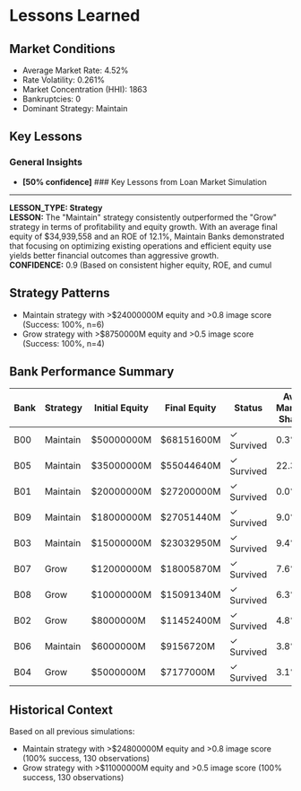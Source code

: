 # Lessons Learned

## Market Conditions
- Average Market Rate: 4.52%
- Rate Volatility: 0.261%
- Market Concentration (HHI): 1863
- Bankruptcies: 0
- Dominant Strategy: Maintain

## Key Lessons

### General Insights
- **[50% confidence]** ### Key Lessons from Loan Market Simulation

---

**LESSON_TYPE: Strategy**  
**LESSON:** The "Maintain" strategy consistently outperformed the "Grow" strategy in terms of profitability and equity growth. With an average final equity of $34,939,558 and an ROE of 12.1%, Maintain Banks demonstrated that focusing on optimizing existing operations and efficient equity use yields better financial outcomes than aggressive growth.  
**CONFIDENCE:** 0.9 (Based on consistent higher equity, ROE, and cumul

## Strategy Patterns
- Maintain strategy with >$24000000M equity and >0.8 image score (Success: 100%, n=6)
- Grow strategy with >$8750000M equity and >0.5 image score (Success: 100%, n=4)

## Bank Performance Summary
| Bank | Strategy | Initial Equity | Final Equity | Status | Avg Market Share |
|------|----------|----------------|--------------|--------|------------------|
| B00 | Maintain | $50000000M | $68151600M | ✓ Survived | 0.3% |
| B05 | Maintain | $35000000M | $55044640M | ✓ Survived | 22.3% |
| B01 | Maintain | $20000000M | $27200000M | ✓ Survived | 0.0% |
| B09 | Maintain | $18000000M | $27051440M | ✓ Survived | 9.0% |
| B03 | Maintain | $15000000M | $23032950M | ✓ Survived | 9.4% |
| B07 | Grow | $12000000M | $18005870M | ✓ Survived | 7.6% |
| B08 | Grow | $10000000M | $15091340M | ✓ Survived | 6.3% |
| B02 | Grow | $8000000M | $11452400M | ✓ Survived | 4.8% |
| B06 | Maintain | $6000000M | $9156720M | ✓ Survived | 3.8% |
| B04 | Grow | $5000000M | $7177000M | ✓ Survived | 3.1% |

## Historical Context
Based on all previous simulations:
- Maintain strategy with >$24800000M equity and >0.8 image score (100% success, 130 observations)
- Grow strategy with >$11000000M equity and >0.5 image score (100% success, 130 observations)
